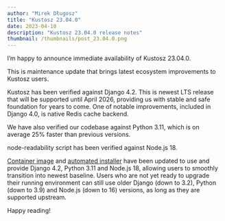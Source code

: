 ```yaml
---
author: "Mirek Długosz"
title: "Kustosz 23.04.0"
date: 2023-04-10
description: "Kustosz 23.04.0 release notes"
thumbnail: /thumbnails/post_23.04.0.png
---
```


I’m happy to announce immediate availability of Kustosz 23.04.0.

This is maintenance update that brings latest ecosystem improvements to Kustosz users.

Kustosz has been verified against Django 4.2. This is newest LTS release that will be supported until April 2026, providing us with stable and safe foundation for years to come. One of notable improvements, included in Django 4.0, is native Redis cache backend.

We have also verified our codebase against Python 3.11, which is on average 25% faster than previous versions.

node-readability script has been verified against Node.js 18.

[Container image](https://docs.kustosz.org/en/stable/installation/containers.html) and [automated installer](https://docs.kustosz.org/en/stable/installation/vps-installer.html) have been updated to use and provide Django 4.2, Python 3.11 and Node.js 18, allowing users to smoothly transition into newest baseline. Users who are not yet ready to upgrade their running environment can still use older Django (down to 3.2), Python (down to 3.9) and Node.js (down to 16) versions, as long as they are supported upstream.

Happy reading!
